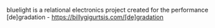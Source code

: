 bluelight is a relational electronics project created for the performance [de]gradation - https://billygigurtsis.com/[de]gradation
